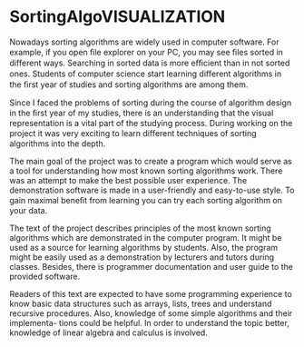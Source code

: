 # SortingAlgoVISUALIZATION

Nowadays sorting algorithms are widely used in computer software. For example,
if you open ﬁle explorer on your PC, you may see ﬁles sorted in diﬀerent ways.
Searching in sorted data is more eﬃcient than in not sorted ones. Students of
computer science start learning diﬀerent algorithms in the ﬁrst year of studies
and sorting algorithms are among them.

Since I faced the problems of sorting during the course of algorithm design
in the ﬁrst year of my studies, there is an understanding that the visual representation
is a vital part of the studying process. During working on the project
it was very exciting to learn diﬀerent techniques of sorting algorithms into the
depth.

The main goal of the project was to create a program which would serve as a
tool for understanding how most known sorting algorithms work. There was an
attempt to make the best possible user experience. The demonstration software
is made in a user-friendly and easy-to-use style. To gain maximal beneﬁt from
learning you can try each sorting algorithm on your data.


The text of the project describes principles of the most known sorting algorithms
which are demonstrated in the computer program. It might be used as
a source for learning algorithms by students. Also, the program might be easily
used as a demonstration by lecturers and tutors during classes. Besides, there is
programmer documentation and user guide to the provided software.


Readers of this text are expected to have some programming experience to
know basic data structures such as arrays, lists, trees and understand recursive
procedures. Also, knowledge of some simple algorithms and their implementa-
tions could be helpful. In order to understand the topic better, knowledge of
linear algebra and calculus is involved.
